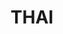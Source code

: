---
layout: gallery
title: THAI
gallery:

- src: img-thai-1.JPG
  title: Untitled 
  width: 50
  height: 60
  media: Oil, Canvas
  year: 2015

- src: img-thai-10.JPG
  title: Untitled 
  width: 50
  height: 60
  media: Oil, Canvas
  year: 2015

- src: img-thai-11.JPG
  title: Untitled 
  width: 50
  height: 60
  media: Oil, Canvas
  year: 2015

- src: img-thai-12.JPG
  title: Untitled 
  width: 50
  height: 60
  media: Oil, Canvas
  year: 2015

- src: img-thai-13.JPG
  title: Untitled 
  width: 50
  height: 60
  media: Oil, Canvas
  year: 2015

- src: img-thai-14.JPG
  title: Untitled 
  width: 50
  height: 60
  media: Oil, Canvas
  year: 2015

- src: img-thai-15.JPG
  title: Untitled 
  width: 50
  height: 60
  media: Oil, Canvas
  year: 2015

- src: img-thai-16.JPG
  title: Untitled 
  width: 50
  height: 60
  media: Oil, Canvas
  year: 2015

- src: img-thai-17.JPG
  title: Untitled 
  width: 50
  height: 60
  media: Oil, Canvas
  year: 2015

- src: img-thai-18.JPG
  title: Untitled 
  width: 50
  height: 60
  media: Oil, Canvas
  year: 2015

- src: img-thai-19.JPG
  title: Untitled 
  width: 50
  height: 60
  media: Oil, Canvas
  year: 2015

- src: img-thai-2.JPG
  title: Untitled 
  width: 50
  height: 60
  media: Oil, Canvas
  year: 2015

- src: img-thai-20.JPG
  title: Untitled 
  width: 50
  height: 60
  media: Oil, Canvas
  year: 2015

- src: img-thai-21.JPG
  title: Untitled 
  width: 50
  height: 60
  media: Oil, Canvas
  year: 2015

- src: img-thai-22.JPG
  title: Untitled 
  width: 50
  height: 60
  media: Oil, Canvas
  year: 2015

- src: img-thai-23.JPG
  title: Untitled 
  width: 50
  height: 60
  media: Oil, Canvas
  year: 2015

- src: img-thai-24.JPG
  title: Untitled 
  width: 50
  height: 60
  media: Oil, Canvas
  year: 2015

- src: img-thai-25.JPG
  title: Untitled 
  width: 50
  height: 60
  media: Oil, Canvas
  year: 2015

- src: img-thai-26.JPG
  title: Untitled 
  width: 50
  height: 60
  media: Oil, Canvas
  year: 2015

- src: img-thai-27.JPG
  title: Untitled 
  width: 50
  height: 60
  media: Oil, Canvas
  year: 2015

- src: img-thai-28.JPG
  title: Untitled 
  width: 50
  height: 60
  media: Oil, Canvas
  year: 2015

- src: img-thai-29.JPG
  title: Untitled 
  width: 50
  height: 60
  media: Oil, Canvas
  year: 2015

- src: img-thai-3.JPG
  title: Untitled 
  width: 50
  height: 60
  media: Oil, Canvas
  year: 2015

- src: img-thai-30.JPG
  title: Untitled 
  width: 50
  height: 60
  media: Oil, Canvas
  year: 2015

- src: img-thai-31.JPG
  title: Untitled 
  width: 50
  height: 60
  media: Oil, Canvas
  year: 2015

- src: img-thai-32.JPG
  title: Untitled 
  width: 50
  height: 60
  media: Oil, Canvas
  year: 2015

- src: img-thai-33.JPG
  title: Untitled 
  width: 50
  height: 60
  media: Oil, Canvas
  year: 2015

- src: img-thai-34.JPG
  title: Untitled 
  width: 50
  height: 60
  media: Oil, Canvas
  year: 2015

- src: img-thai-35.JPG
  title: Untitled 
  width: 50
  height: 60
  media: Oil, Canvas
  year: 2015

- src: img-thai-36.JPG
  title: Untitled 
  width: 50
  height: 60
  media: Oil, Canvas
  year: 2015

- src: img-thai-37.JPG
  title: Untitled 
  width: 50
  height: 60
  media: Oil, Canvas
  year: 2015

- src: img-thai-38.JPG
  title: Untitled 
  width: 50
  height: 60
  media: Oil, Canvas
  year: 2015

- src: img-thai-39.JPG
  title: Untitled 
  width: 50
  height: 60
  media: Oil, Canvas
  year: 2015

- src: img-thai-4.JPG
  title: Untitled 
  width: 50
  height: 60
  media: Oil, Canvas
  year: 2015

- src: img-thai-40.JPG
  title: Untitled 
  width: 50
  height: 60
  media: Oil, Canvas
  year: 2015

- src: img-thai-41.JPG
  title: Untitled 
  width: 50
  height: 60
  media: Oil, Canvas
  year: 2015

- src: img-thai-42.JPG
  title: Untitled 
  width: 50
  height: 60
  media: Oil, Canvas
  year: 2015

- src: img-thai-43.JPG
  title: Untitled 
  width: 50
  height: 60
  media: Oil, Canvas
  year: 2015

- src: img-thai-44.JPG
  title: Untitled 
  width: 50
  height: 60
  media: Oil, Canvas
  year: 2015

- src: img-thai-45.JPG
  title: Untitled 
  width: 50
  height: 60
  media: Oil, Canvas
  year: 2015

- src: img-thai-46.JPG
  title: Untitled 
  width: 50
  height: 60
  media: Oil, Canvas
  year: 2015

- src: img-thai-5.JPG
  title: Untitled 
  width: 50
  height: 60
  media: Oil, Canvas
  year: 2015

- src: img-thai-6.JPG
  title: Untitled 
  width: 50
  height: 60
  media: Oil, Canvas
  year: 2015

- src: img-thai-7.JPG
  title: Untitled 
  width: 50
  height: 60
  media: Oil, Canvas
  year: 2015

- src: img-thai-8.JPG
  title: Untitled 
  width: 50
  height: 60
  media: Oil, Canvas
  year: 2015

 
---